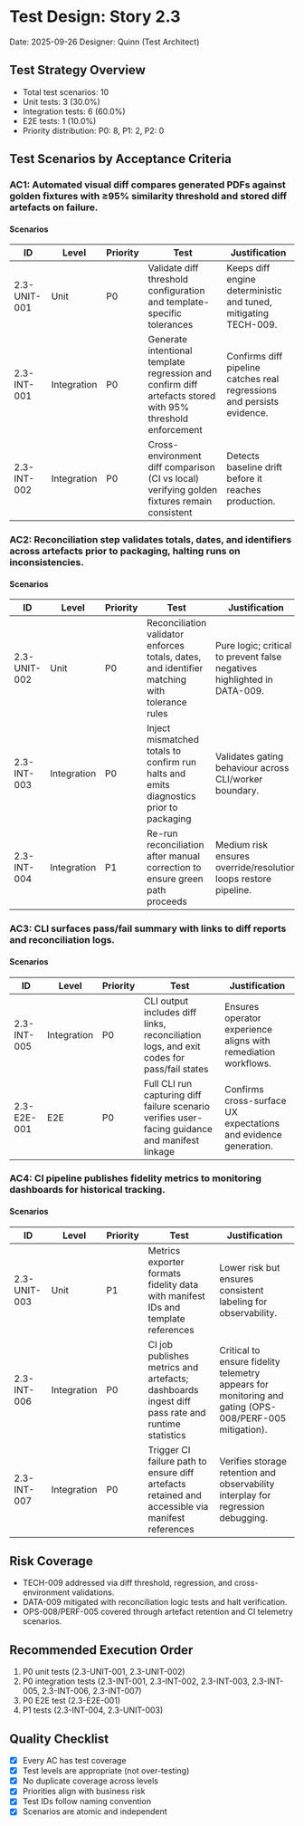 # Test Design: Story 2.3

Date: 2025-09-26
Designer: Quinn (Test Architect)

## Test Strategy Overview

- Total test scenarios: 10
- Unit tests: 3 (30.0%)
- Integration tests: 6 (60.0%)
- E2E tests: 1 (10.0%)
- Priority distribution: P0: 8, P1: 2, P2: 0

## Test Scenarios by Acceptance Criteria

### AC1: Automated visual diff compares generated PDFs against golden fixtures with ≥95% similarity threshold and stored diff artefacts on failure.

#### Scenarios

| ID           | Level       | Priority | Test                                                                                             | Justification                                                                                         |
| ------------ | ----------- | -------- | ------------------------------------------------------------------------------------------------ | ----------------------------------------------------------------------------------------------------- |
| 2.3-UNIT-001 | Unit        | P0       | Validate diff threshold configuration and template-specific tolerances                           | Keeps diff engine deterministic and tuned, mitigating TECH-009.                                       |
| 2.3-INT-001  | Integration | P0       | Generate intentional template regression and confirm diff artefacts stored with 95% threshold enforcement | Confirms diff pipeline catches real regressions and persists evidence.                               |
| 2.3-INT-002  | Integration | P0       | Cross-environment diff comparison (CI vs local) verifying golden fixtures remain consistent      | Detects baseline drift before it reaches production.                                                  |

### AC2: Reconciliation step validates totals, dates, and identifiers across artefacts prior to packaging, halting runs on inconsistencies.

#### Scenarios

| ID           | Level       | Priority | Test                                                                                       | Justification                                                                                                  |
| ------------ | ----------- | -------- | ------------------------------------------------------------------------------------------ | ---------------------------------------------------------------------------------------------------------------- |
| 2.3-UNIT-002 | Unit        | P0       | Reconciliation validator enforces totals, dates, and identifier matching with tolerance rules | Pure logic; critical to prevent false negatives highlighted in DATA-009.                                        |
| 2.3-INT-003  | Integration | P0       | Inject mismatched totals to confirm run halts and emits diagnostics prior to packaging        | Validates gating behaviour across CLI/worker boundary.                                                          |
| 2.3-INT-004  | Integration | P1       | Re-run reconciliation after manual correction to ensure green path proceeds                  | Medium risk ensures override/resolution loops restore pipeline.                                                |

### AC3: CLI surfaces pass/fail summary with links to diff reports and reconciliation logs.

#### Scenarios

| ID           | Level       | Priority | Test                                                                                           | Justification                                                                                           |
| ------------ | ----------- | -------- | ---------------------------------------------------------------------------------------------- | ------------------------------------------------------------------------------------------------------- |
| 2.3-INT-005  | Integration | P0       | CLI output includes diff links, reconciliation logs, and exit codes for pass/fail states       | Ensures operator experience aligns with remediation workflows.                                        |
| 2.3-E2E-001  | E2E         | P0       | Full CLI run capturing diff failure scenario verifies user-facing guidance and manifest linkage | Confirms cross-surface UX expectations and evidence generation.                                       |

### AC4: CI pipeline publishes fidelity metrics to monitoring dashboards for historical tracking.

#### Scenarios

| ID           | Level       | Priority | Test                                                                                              | Justification                                                                                                 |
| ------------ | ----------- | -------- | ------------------------------------------------------------------------------------------------- | ------------------------------------------------------------------------------------------------------------- |
| 2.3-UNIT-003 | Unit        | P1       | Metrics exporter formats fidelity data with manifest IDs and template references                  | Lower risk but ensures consistent labeling for observability.                                                 |
| 2.3-INT-006  | Integration | P0       | CI job publishes metrics and artefacts; dashboards ingest diff pass rate and runtime statistics   | Critical to ensure fidelity telemetry appears for monitoring and gating (OPS-008/PERF-005 mitigation).        |
| 2.3-INT-007  | Integration | P0       | Trigger CI failure path to ensure diff artefacts retained and accessible via manifest references | Verifies storage retention and observability interplay for regression debugging.                             |

## Risk Coverage

- TECH-009 addressed via diff threshold, regression, and cross-environment validations.
- DATA-009 mitigated with reconciliation logic tests and halt verification.
- OPS-008/PERF-005 covered through artefact retention and CI telemetry scenarios.

## Recommended Execution Order

1. P0 unit tests (2.3-UNIT-001, 2.3-UNIT-002)
2. P0 integration tests (2.3-INT-001, 2.3-INT-002, 2.3-INT-003, 2.3-INT-005, 2.3-INT-006, 2.3-INT-007)
3. P0 E2E test (2.3-E2E-001)
4. P1 tests (2.3-INT-004, 2.3-UNIT-003)

## Quality Checklist

- [x] Every AC has test coverage
- [x] Test levels are appropriate (not over-testing)
- [x] No duplicate coverage across levels
- [x] Priorities align with business risk
- [x] Test IDs follow naming convention
- [x] Scenarios are atomic and independent

